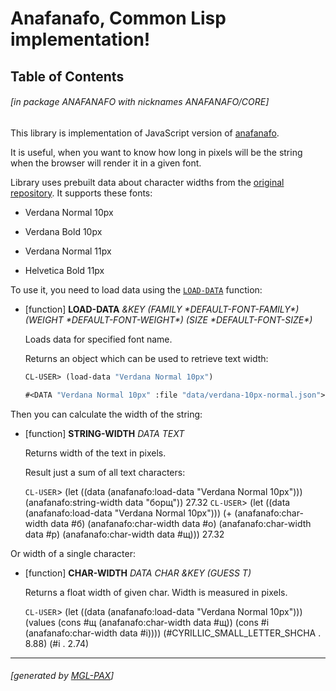 <a id='x-28ANAFANAFO-3A-40INDEX-20MGL-PAX-MINIMAL-3ASECTION-29'></a>

# Anafanafo, Common Lisp implementation!

## Table of Contents


###### \[in package ANAFANAFO with nicknames ANAFANAFO/CORE\]
This library is implementation of JavaScript version of [anafanafo](https://github.com/metabolize/anafanafo).

It is useful, when you want to know how long in pixels will be the string when the browser will
render it in a given font.

Library uses prebuilt data about character widths from the [original repository](https://github.com/metabolize/anafanafo).
It supports these fonts:

- Verdana Normal 10px

- Verdana Bold 10px

- Verdana Normal 11px

- Helvetica Bold 11px

To use it, you need to load data using the [`LOAD-DATA`][994f] function:

<a id='x-28ANAFANAFO-3ALOAD-DATA-20FUNCTION-29'></a>

- [function] **LOAD-DATA** *&KEY (FAMILY \*DEFAULT-FONT-FAMILY\*) (WEIGHT \*DEFAULT-FONT-WEIGHT\*) (SIZE \*DEFAULT-FONT-SIZE\*)*

    Loads data for specified font name.
    
    Returns an object which can be used to retrieve text width:
    
    ```lisp
    CL-USER> (load-data "Verdana Normal 10px")
    
    #<DATA "Verdana Normal 10px" :file "data/verdana-10px-normal.json">
    ```


Then you can calculate the width of the string:

<a id='x-28ANAFANAFO-3ASTRING-WIDTH-20FUNCTION-29'></a>

- [function] **STRING-WIDTH** *DATA TEXT*

    Returns width of the text in pixels.
    
    Result just a sum of all text characters:
    
    `CL-USER`> (let ((data (anafanafo:load-data "Verdana Normal 10px")))
               (anafanafo:string-width data
                                       "борщ"))
    27.32
    `CL-USER`> (let ((data (anafanafo:load-data "Verdana Normal 10px")))
               (+ (anafanafo:char-width data
                                        #б)
                  (anafanafo:char-width data
                                        #о)
                  (anafanafo:char-width data
                                        #р)
                  (anafanafo:char-width data
                                        #щ)))
    27.32

Or width of a single character:

<a id='x-28ANAFANAFO-3ACHAR-WIDTH-20FUNCTION-29'></a>

- [function] **CHAR-WIDTH** *DATA CHAR &KEY (GUESS T)*

    Returns a float width of given char. Width is measured in pixels.
    
    `CL-USER`> (let ((data (anafanafo:load-data "Verdana Normal 10px")))
               (values (cons #щ
                             (anafanafo:char-width data #щ))
                       (cons #i
                             (anafanafo:char-width data #i))))
    (#CYRILLIC\_SMALL\_LETTER\_SHCHA . 8.88)
    (#i . 2.74)

  [994f]: #x-28ANAFANAFO-3ALOAD-DATA-20FUNCTION-29 "(ANAFANAFO:LOAD-DATA FUNCTION)"

* * *
###### \[generated by [MGL-PAX](https://github.com/melisgl/mgl-pax)\]
